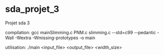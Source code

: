 # sda_projet_3
Projet sda 3

compilation: gcc mainSlimming.c PNM.c slimming.c --std=c99 --pedantic -Wall -Wextra -Wmissing-prototypes -o main

utilisation: ./main <input_file> <output_file> <width_size>
